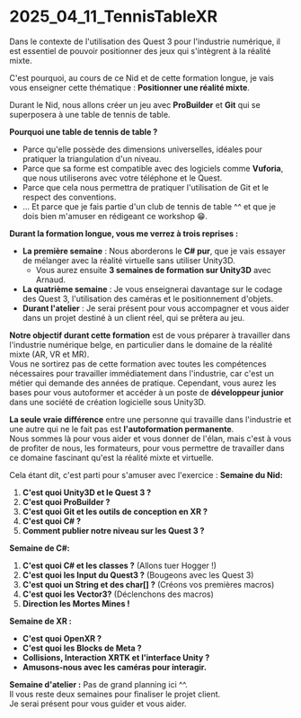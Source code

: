 # 2025_04_11_TennisTableXR

Dans le contexte de l'utilisation des Quest 3 pour l'industrie numérique, il est essentiel de pouvoir positionner des jeux qui s'intègrent à la réalité mixte.

C'est pourquoi, au cours de ce Nid et de cette formation longue, je vais vous enseigner cette thématique : **Positionner une réalité mixte**.

Durant le Nid, nous allons créer un jeu avec **ProBuilder** et **Git** qui se superposera à une table de tennis de table.

**Pourquoi une table de tennis de table ?**
- Parce qu'elle possède des dimensions universelles, idéales pour pratiquer la triangulation d'un niveau.
- Parce que sa forme est compatible avec des logiciels comme **Vuforia**, que nous utiliserons avec votre téléphone et le Quest.
- Parce que cela nous permettra de pratiquer l'utilisation de Git et le respect des conventions.
- ... Et parce que je fais partie d'un club de tennis de table ^^ et que je dois bien m'amuser en rédigeant ce workshop 😁.

**Durant la formation longue, vous me verrez à trois reprises :**
- **La première semaine** : Nous aborderons le **C# pur**, que je vais essayer de mélanger avec la réalité virtuelle sans utiliser Unity3D.
  - Vous aurez ensuite **3 semaines de formation sur Unity3D** avec Arnaud.
- **La quatrième semaine** : Je vous enseignerai davantage sur le codage des Quest 3, l'utilisation des caméras et le positionnement d'objets.
- **Durant l'atelier** : Je serai présent pour vous accompagner et vous aider dans un projet destiné à un client réel, qui se prêtera au jeu.

**Notre objectif durant cette formation** est de vous préparer à travailler dans l'industrie numérique belge, en particulier dans le domaine de la réalité mixte (AR, VR et MR).  
Vous ne sortirez pas de cette formation avec toutes les compétences nécessaires pour travailler immédiatement dans l'industrie, car c'est un métier qui demande des années de pratique. Cependant, vous aurez les bases pour vous autoformer et accéder à un poste de **développeur junior** dans une société de création logicielle sous Unity3D.

**La seule vraie différence** entre une personne qui travaille dans l'industrie et une autre qui ne le fait pas est **l'autoformation permanente**.  
Nous sommes là pour vous aider et vous donner de l'élan, mais c'est à vous de profiter de nous, les formateurs, pour vous permettre de travailler dans ce domaine fascinant qu'est la réalité mixte et virtuelle.

Cela étant dit, c'est parti pour s'amuser avec l'exercice :
**Semaine du Nid:**
1. **C'est quoi Unity3D et le Quest 3 ?**
2. **C'est quoi ProBuilder ?**
3. **C'est quoi Git et les outils de conception en XR ?**
4. **C'est quoi C# ?**
5. **Comment publier notre niveau sur les Quest 3 ?**

**Semaine de C#:**
1. **C'est quoi C# et les classes ?** (Allons tuer Hogger !)
2. **C'est quoi les Input du Quest3 ?** (Bougeons avec les Quest 3)
3. **C'est quoi un String et des char[] ?** (Créons vos premières macros)
4. **C'est quoi les Vector3?** (Déclenchons des macros)
5. **Direction les Mortes Mines !**

**Semaine de XR :**
- **C'est quoi OpenXR ?**
- **C'est quoi les Blocks de Meta ?**
- **Collisions, Interaction XRTK et l'interface Unity ?**
- **Amusons-nous avec les caméras pour interagir.**

**Semaine d'atelier :**
Pas de grand planning ici ^^.  
Il vous reste deux semaines pour finaliser le projet client.  
Je serai présent pour vous guider et vous aider.

